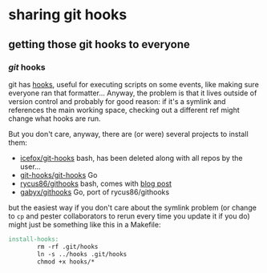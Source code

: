 # sharing git hooks

## getting those git hooks to everyone

### _git_ hooks

git has [hooks](https://git-scm.com/docs/githooks),
useful for executing scripts on some events,
like making sure everyone ran that formatter...
Anyway, the problem is that it lives outside of version control
and probably for good reason:
if it's a symlink and references the main working space,
checking out a different ref might change what hooks are run.

But you don't care,
anyway, there are (or were) several projects to install them:

- [icefox/git-hooks](https://github.com/icefox/git-hooks) bash, has been deleted along with all repos by the user...
- [git-hooks/git-hooks](https://github.com/git-hooks/git-hooks) Go
- [rycus86/githooks](https://github.com/rycus86/githooks) bash, comes with [blog post](https://blog.viktoradam.net/2018/07/26/githooks-auto-install-hooks/)
- [gabyx/githooks](https://github.com/gabyx/githooks) Go, port of rycus86/githooks

but the easiest way if you don't care about the symlink problem
(or change to `cp` and pester collaborators to rerun every time you update it if you do)
might just be something like this in a Makefile:

```Makefile
install-hooks:
        rm -rf .git/hooks
        ln -s ../hooks .git/hooks
        chmod +x hooks/*
```

